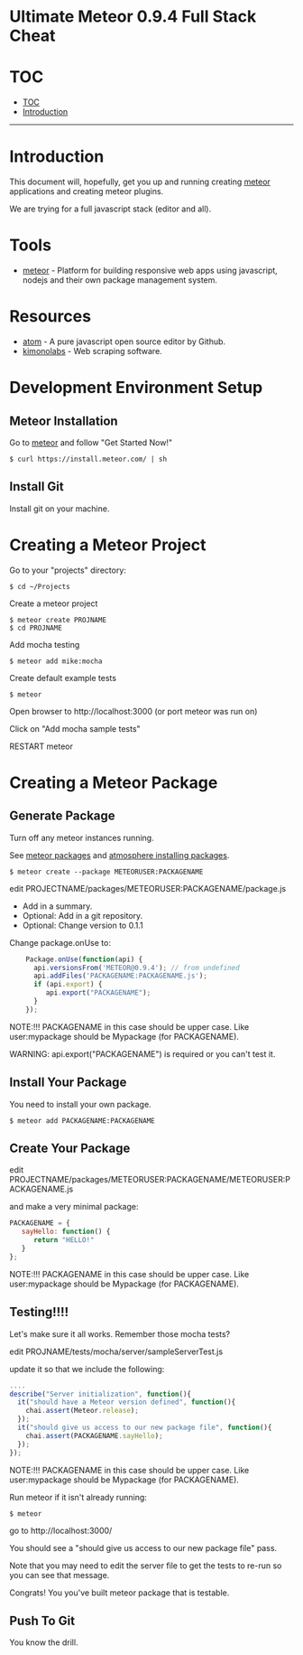 [meteor-home-link]: https://www.meteor.com "Meteor home website."
[meteor-package-doc-link]: https://docs.meteor.com/#writingpackages "Writing Packages"
[atmosphere-installing-link]: https://atmospherejs.com/i/installing "Getting started with packages"
[atom-home-link]: https://atom.io/ "A text editor written in javascript"
[kimonolabs-home-link]: https://www.kimonolabs.com "Web Scraping software"

# Ultimate Meteor 0.9.4 Full Stack Cheat

# <a name="toc"></a>TOC

* [TOC](#toc)
* [Introduction](#introduction)

---

# <a name="introduction"></a>Introduction

This document will, hopefully, get you up and running creating [meteor][meteor-home-link] applications and creating meteor plugins.

We are trying for a full javascript stack (editor and all).

# Tools

* [meteor][meteor-home-link] - Platform for building responsive web apps using javascript, nodejs and their own package management system.

# Resources

* [atom][atom-home-link] - A pure javascript open source editor by Github.
* [kimonolabs][kimonolabs-home-link] - Web scraping software.




# <a name="development-setup"></a>Development Environment Setup

## <a name="meteor-installation"></a>Meteor Installation

Go to [meteor][meteor-home-link] and follow "Get Started Now!"

    $ curl https://install.meteor.com/ | sh

## <a name="git-installation">Install Git
  
Install git on your machine.


# <a name="meteor-installation"></a>Creating a Meteor Project

Go to your "projects" directory:

    $ cd ~/Projects

Create a meteor project

    $ meteor create PROJNAME
    $ cd PROJNAME
    
Add mocha testing

    $ meteor add mike:mocha

Create default example tests

    $ meteor
    
Open browser to http://localhost:3000 (or port meteor was run on)  

Click on "Add mocha sample tests"

RESTART meteor

# Creating a Meteor Package

## Generate Package

Turn off any meteor instances running.

See [meteor packages][meteor-package-doc-link] and [atmosphere installing packages][atmosphere-installing-link].

    $ meteor create --package METEORUSER:PACKAGENAME

edit PROJECTNAME/packages/METEORUSER:PACKAGENAME/package.js

* Add in a summary.
* Optional: Add in a git repository.
* Optional: Change version to 0.1.1


Change package.onUse to:

```javascript
    Package.onUse(function(api) {
      api.versionsFrom('METEOR@0.9.4'); // from undefined
      api.addFiles('PACKAGENAME:PACKAGENAME.js');
      if (api.export) {
         api.export("PACKAGENAME");
      }
    });
```
    
NOTE:!!! PACKAGENAME in this case should be upper case. Like user:mypackage should be Mypackage (for PACKAGENAME).

WARNING: api.export("PACKAGENAME") is required or you can't test it.

## Install Your Package

You need to install your own package.

    $ meteor add PACKAGENAME:PACKAGENAME

## Create Your Package

edit PROJECTNAME/packages/METEORUSER:PACKAGENAME/METEORUSER:PACKAGENAME.js

and make a very minimal package:

```javascript
PACKAGENAME = {
   sayHello: function() {
      return "HELLO!"
   }
};
```
    
NOTE:!!! PACKAGENAME in this case should be upper case. Like user:mypackage should be Mypackage (for PACKAGENAME).

## Testing!!!!

Let's make sure it all works. Remember those mocha tests?

edit PROJNAME/tests/mocha/server/sampleServerTest.js

update it so that we include the following:

```javascript
....
describe("Server initialization", function(){
  it("should have a Meteor version defined", function(){
    chai.assert(Meteor.release);
  });
  it("should give us access to our new package file", function(){
    chai.assert(PACKAGENAME.sayHello);
  });
});
```

NOTE:!!! PACKAGENAME in this case should be upper case. Like user:mypackage should be Mypackage (for PACKAGENAME).

Run meteor if it isn't already running:

    $ meteor
    
go to http://localhost:3000/

You should see a "should give us access to our new package file" pass.

Note that you may need to edit the server file to get the tests to re-run so you can see that message.

Congrats! You you've built meteor package that is testable.

## Push To Git

You know the drill.














